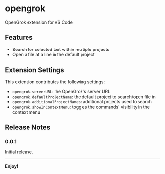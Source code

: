 # opengrok

OpenGrok extension for VS Code

## Features

* Search for selected text within multiple projects
* Open a file at a line in the default project

## Extension Settings

This extension contributes the following settings:

* `opengrok.serverURL`: the OpenGrok's server URL
* `opengrok.defaultProjectName`: the default project to search/open file in
* `opengrok.additionalProjectNames`: additional projects used to search
* `opengrok.showInContextMenu`: toggles the commands' visibility in the context menu


## Release Notes

### 0.0.1

Initial release.

-----------------------------------------------------------------------------------------------------------

**Enjoy!**